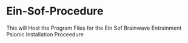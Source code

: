 # Ein-Sof-Procedure
This will Host the Program Files for the Ein Sof Brainwave Entrainment Psionic Installation Proceedure
